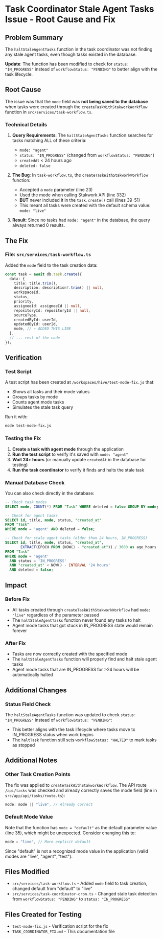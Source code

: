 # Task Coordinator Stale Agent Tasks Issue - Root Cause and Fix

## Problem Summary
The `haltStaleAgentTasks` function in the task coordinator was not finding any stale agent tasks, even though tasks existed in the database.

**Update**: The function has been modified to check for `status: "IN_PROGRESS"` instead of `workflowStatus: "PENDING"` to better align with the task lifecycle.

## Root Cause
The issue was that the `mode` field was **not being saved to the database** when tasks were created through the `createTaskWithStakworkWorkflow` function in `src/services/task-workflow.ts`.

### Technical Details

1. **Query Requirements**: The `haltStaleAgentTasks` function searches for tasks matching ALL of these criteria:
   - `mode: "agent"`
   - `status: "IN_PROGRESS"` (changed from `workflowStatus: "PENDING"`)
   - `createdAt` < 24 hours ago
   - `deleted: false`

2. **The Bug**: In `task-workflow.ts`, the `createTaskWithStakworkWorkflow` function:
   - Accepted a `mode` parameter (line 23)
   - Used the mode when calling Stakwork API (line 332)
   - **BUT** never included it in the `task.create()` call (lines 39-51)
   - This meant all tasks were created with the default schema value: `mode: "live"`

3. **Result**: Since no tasks had `mode: "agent"` in the database, the query always returned 0 results.

## The Fix

### File: `src/services/task-workflow.ts`

Added the `mode` field to the task creation data:

```typescript
const task = await db.task.create({
  data: {
    title: title.trim(),
    description: description?.trim() || null,
    workspaceId,
    status,
    priority,
    assigneeId: assigneeId || null,
    repositoryId: repositoryId || null,
    sourceType,
    createdById: userId,
    updatedById: userId,
    mode, // ← ADDED THIS LINE
  },
  // ... rest of the code
});
```

## Verification

### Test Script
A test script has been created at `/workspaces/hive/test-mode-fix.js` that:
- Shows all tasks and their mode values
- Groups tasks by mode
- Counts agent mode tasks
- Simulates the stale task query

Run it with:
```bash
node test-mode-fix.js
```

### Testing the Fix

1. **Create a task with agent mode** through the application
2. **Run the test script** to verify it's saved with `mode: "agent"`
3. **Wait 24+ hours** (or manually update `createdAt` in the database for testing)
4. **Run the task coordinator** to verify it finds and halts the stale task

### Manual Database Check

You can also check directly in the database:

```sql
-- Check task modes
SELECT mode, COUNT(*) FROM "Task" WHERE deleted = false GROUP BY mode;

-- Check for agent tasks
SELECT id, title, mode, status, "created_at" 
FROM "Task" 
WHERE mode = 'agent' AND deleted = false;

-- Check for stale agent tasks (older than 24 hours, IN_PROGRESS)
SELECT id, title, mode, status, "created_at",
       EXTRACT(EPOCH FROM (NOW() - "created_at")) / 3600 as age_hours
FROM "Task" 
WHERE mode = 'agent' 
  AND status = 'IN_PROGRESS'
  AND "created_at" < NOW() - INTERVAL '24 hours'
  AND deleted = false;
```

## Impact

### Before Fix
- All tasks created through `createTaskWithStakworkWorkflow` had `mode: "live"` regardless of the parameter passed
- The `haltStaleAgentTasks` function never found any tasks to halt
- Agent mode tasks that got stuck in IN_PROGRESS state would remain forever

### After Fix
- Tasks are now correctly created with the specified mode
- The `haltStaleAgentTasks` function will properly find and halt stale agent tasks
- Agent mode tasks that are IN_PROGRESS for >24 hours will be automatically halted

## Additional Changes

### Status Field Check
The `haltStaleAgentTasks` function was updated to check `status: "IN_PROGRESS"` instead of `workflowStatus: "PENDING"`:
- This better aligns with the task lifecycle where tasks move to IN_PROGRESS status when work begins
- The `haltTask` function still sets `workflowStatus: "HALTED"` to mark tasks as stopped

## Additional Notes

### Other Task Creation Points
The fix was applied to `createTaskWithStakworkWorkflow`. The API route `/api/tasks` was checked and already correctly saves the mode field (line in `src/app/api/tasks/route.ts`):

```typescript
mode: mode || "live", // Already correct
```

### Default Mode Value
Note that the function has `mode = "default"` as the default parameter value (line 35), which might be unexpected. Consider changing this to:
```typescript
mode = "live", // More explicit default
```

Since "default" is not a recognized mode value in the application (valid modes are "live", "agent", "test").

## Files Modified
- `src/services/task-workflow.ts` - Added `mode` field to task creation, changed default from "default" to "live"
- `src/services/task-coordinator-cron.ts` - Changed stale task detection from `workflowStatus: "PENDING"` to `status: "IN_PROGRESS"`

## Files Created for Testing
- `test-mode-fix.js` - Verification script for the fix
- `TASK_COORDINATOR_FIX.md` - This documentation file
